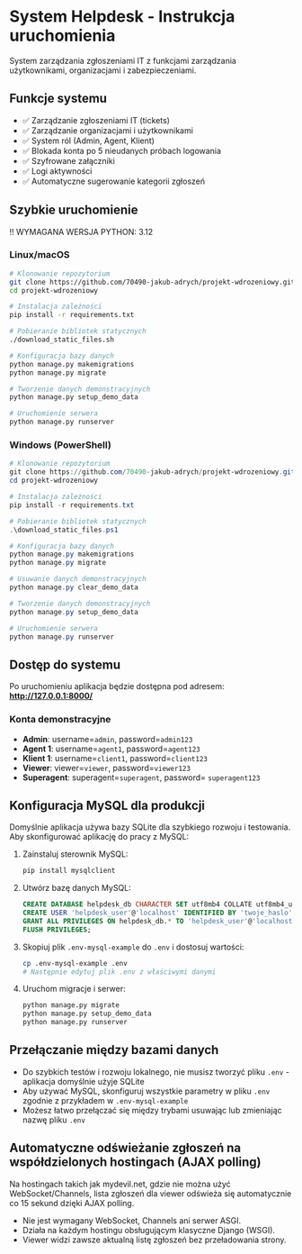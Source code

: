 # System Helpdesk - Instrukcja uruchomienia

System zarządzania zgłoszeniami IT z funkcjami zarządzania użytkownikami, organizacjami i zabezpieczeniami.

## Funkcje systemu

- ✅ Zarządzanie zgłoszeniami IT (tickets)
- ✅ Zarządzanie organizacjami i użytkownikami
- ✅ System ról (Admin, Agent, Klient)
- ✅ Blokada konta po 5 nieudanych próbach logowania
- ✅ Szyfrowane załączniki
- ✅ Logi aktywności
- ✅ Automatyczne sugerowanie kategorii zgłoszeń

## Szybkie uruchomienie

!! WYMAGANA WERSJA PYTHON: 3.12

### Linux/macOS
```bash
# Klonowanie repozytorium
git clone https://github.com/70490-jakub-adrych/projekt-wdrozeniowy.git
cd projekt-wdrozeniowy

# Instalacja zależności
pip install -r requirements.txt

# Pobieranie bibliotek statycznych
./download_static_files.sh

# Konfiguracja bazy danych
python manage.py makemigrations
python manage.py migrate

# Tworzenie danych demonstracyjnych
python manage.py setup_demo_data

# Uruchomienie serwera
python manage.py runserver
```

### Windows (PowerShell)
```powershell
# Klonowanie repozytorium
git clone https://github.com/70490-jakub-adrych/projekt-wdrozeniowy.git
cd projekt-wdrozeniowy

# Instalacja zależności
pip install -r requirements.txt

# Pobieranie bibliotek statycznych
.\download_static_files.ps1

# Konfiguracja bazy danych
python manage.py makemigrations
python manage.py migrate

# Usuwanie danych demonstracyjnych
python manage.py clear_demo_data

# Tworzenie danych demonstracyjnych
python manage.py setup_demo_data

# Uruchomienie serwera
python manage.py runserver
```

## Dostęp do systemu

Po uruchomieniu aplikacja będzie dostępna pod adresem: **http://127.0.0.1:8000/**

### Konta demonstracyjne

- **Admin**: username=`admin`, password=`admin123`
- **Agent 1**: username=`agent1`, password=`agent123`
- **Klient 1**: username=`client1`, password=`client123`
- **Viewer**: viewer=`viewer`, password=`viewer123`
- **Superagent**: superagent=`superagent`, password= `superagent123`

## Konfiguracja MySQL dla produkcji

Domyślnie aplikacja używa bazy SQLite dla szybkiego rozwoju i testowania. Aby skonfigurować aplikację do pracy z MySQL:

1. Zainstaluj sterownik MySQL:
   ```bash
   pip install mysqlclient
   ```

2. Utwórz bazę danych MySQL:
   ```sql
   CREATE DATABASE helpdesk_db CHARACTER SET utf8mb4 COLLATE utf8mb4_unicode_ci;
   CREATE USER 'helpdesk_user'@'localhost' IDENTIFIED BY 'twoje_haslo';
   GRANT ALL PRIVILEGES ON helpdesk_db.* TO 'helpdesk_user'@'localhost';
   FLUSH PRIVILEGES;
   ```

3. Skopiuj plik `.env-mysql-example` do `.env` i dostosuj wartości:
   ```bash
   cp .env-mysql-example .env
   # Następnie edytuj plik .env z właściwymi danymi
   ```

4. Uruchom migracje i serwer:
   ```bash
   python manage.py migrate
   python manage.py setup_demo_data
   python manage.py runserver
   ```

## Przełączanie między bazami danych

- Do szybkich testów i rozwoju lokalnego, nie musisz tworzyć pliku `.env` - aplikacja domyślnie użyje SQLite
- Aby używać MySQL, skonfiguruj wszystkie parametry w pliku `.env` zgodnie z przykładem w `.env-mysql-example`
- Możesz łatwo przełączać się między trybami usuwając lub zmieniając nazwę pliku `.env`

## Automatyczne odświeżanie zgłoszeń na współdzielonych hostingach (AJAX polling)

Na hostingach takich jak mydevil.net, gdzie nie można użyć WebSocket/Channels, lista zgłoszeń dla viewer odświeża się automatycznie co 15 sekund dzięki AJAX polling.

- Nie jest wymagany WebSocket, Channels ani serwer ASGI.
- Działa na każdym hostingu obsługującym klasyczne Django (WSGI).
- Viewer widzi zawsze aktualną listę zgłoszeń bez przeładowania strony.